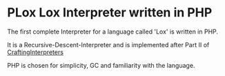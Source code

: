 # PLox Lox Interpreter written in PHP

The first complete Interpreter for a language called 'Lox' is written in PHP.

It is a Recursive-Descent-Interpreter and is implemented after Part II of [CraftingInterpreters](https://craftinginterpreters.com/a-tree-walk-interpreter.html)

PHP is chosen for simplicity, GC and familiarity with the language.

